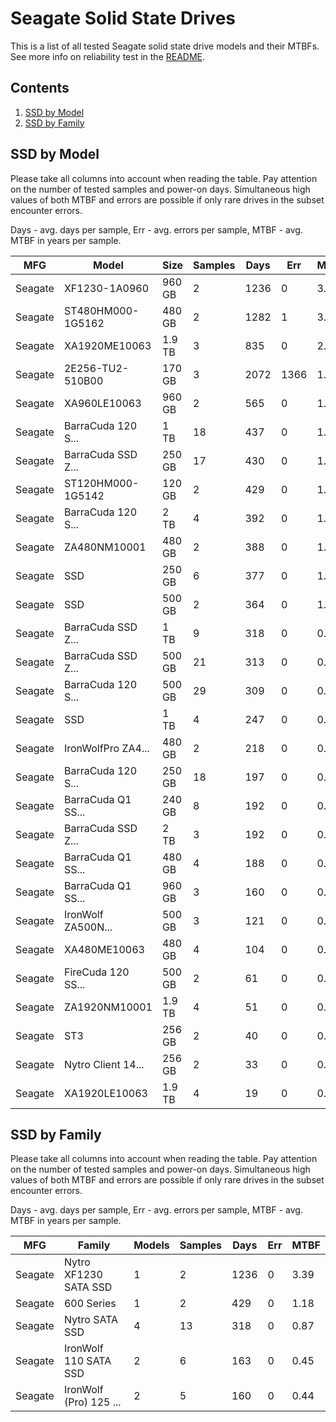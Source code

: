Seagate Solid State Drives
==========================

This is a list of all tested Seagate solid state drive models and their MTBFs. See
more info on reliability test in the [README](https://github.com/linuxhw/SMART).

Contents
--------

1. [ SSD by Model  ](#ssd-by-model)
2. [ SSD by Family ](#ssd-by-family)

SSD by Model
------------

Please take all columns into account when reading the table. Pay attention on the
number of tested samples and power-on days. Simultaneous high values of both MTBF
and errors are possible if only rare drives in the subset encounter errors.

Days - avg. days per sample,
Err  - avg. errors per sample,
MTBF - avg. MTBF in years per sample.

| MFG       | Model              | Size   | Samples | Days  | Err   | MTBF |
|-----------|--------------------|--------|---------|-------|-------|------|
| Seagate   | XF1230-1A0960      | 960 GB | 2       | 1236  | 0     | 3.39   |
| Seagate   | ST480HM000-1G5162  | 480 GB | 2       | 1282  | 1     | 3.20   |
| Seagate   | XA1920ME10063      | 1.9 TB | 3       | 835   | 0     | 2.29   |
| Seagate   | 2E256-TU2-510B00   | 170 GB | 3       | 2072  | 1366  | 1.85   |
| Seagate   | XA960LE10063       | 960 GB | 2       | 565   | 0     | 1.55   |
| Seagate   | BarraCuda 120 S... | 1 TB   | 18      | 437   | 0     | 1.20   |
| Seagate   | BarraCuda SSD Z... | 250 GB | 17      | 430   | 0     | 1.18   |
| Seagate   | ST120HM000-1G5142  | 120 GB | 2       | 429   | 0     | 1.18   |
| Seagate   | BarraCuda 120 S... | 2 TB   | 4       | 392   | 0     | 1.08   |
| Seagate   | ZA480NM10001       | 480 GB | 2       | 388   | 0     | 1.06   |
| Seagate   | SSD                | 250 GB | 6       | 377   | 0     | 1.03   |
| Seagate   | SSD                | 500 GB | 2       | 364   | 0     | 1.00   |
| Seagate   | BarraCuda SSD Z... | 1 TB   | 9       | 318   | 0     | 0.87   |
| Seagate   | BarraCuda SSD Z... | 500 GB | 21      | 313   | 0     | 0.86   |
| Seagate   | BarraCuda 120 S... | 500 GB | 29      | 309   | 0     | 0.85   |
| Seagate   | SSD                | 1 TB   | 4       | 247   | 0     | 0.68   |
| Seagate   | IronWolfPro ZA4... | 480 GB | 2       | 218   | 0     | 0.60   |
| Seagate   | BarraCuda 120 S... | 250 GB | 18      | 197   | 0     | 0.54   |
| Seagate   | BarraCuda Q1 SS... | 240 GB | 8       | 192   | 0     | 0.53   |
| Seagate   | BarraCuda SSD Z... | 2 TB   | 3       | 192   | 0     | 0.53   |
| Seagate   | BarraCuda Q1 SS... | 480 GB | 4       | 188   | 0     | 0.52   |
| Seagate   | BarraCuda Q1 SS... | 960 GB | 3       | 160   | 0     | 0.44   |
| Seagate   | IronWolf ZA500N... | 500 GB | 3       | 121   | 0     | 0.33   |
| Seagate   | XA480ME10063       | 480 GB | 4       | 104   | 0     | 0.29   |
| Seagate   | FireCuda 120 SS... | 500 GB | 2       | 61    | 0     | 0.17   |
| Seagate   | ZA1920NM10001      | 1.9 TB | 4       | 51    | 0     | 0.14   |
| Seagate   | ST3                | 256 GB | 2       | 40    | 0     | 0.11   |
| Seagate   | Nytro Client 14... | 256 GB | 2       | 33    | 0     | 0.09   |
| Seagate   | XA1920LE10063      | 1.9 TB | 4       | 19    | 0     | 0.05   |

SSD by Family
-------------

Please take all columns into account when reading the table. Pay attention on the
number of tested samples and power-on days. Simultaneous high values of both MTBF
and errors are possible if only rare drives in the subset encounter errors.

Days - avg. days per sample,
Err  - avg. errors per sample,
MTBF - avg. MTBF in years per sample.

| MFG       | Family                 | Models | Samples | Days  | Err   | MTBF |
|-----------|------------------------|--------|---------|-------|-------|------|
| Seagate   | Nytro XF1230 SATA SSD  | 1      | 2       | 1236  | 0     | 3.39   |
| Seagate   | 600 Series             | 1      | 2       | 429   | 0     | 1.18   |
| Seagate   | Nytro SATA SSD         | 4      | 13      | 318   | 0     | 0.87   |
| Seagate   | IronWolf 110 SATA SSD  | 2      | 6       | 163   | 0     | 0.45   |
| Seagate   | IronWolf (Pro) 125 ... | 2      | 5       | 160   | 0     | 0.44   |
